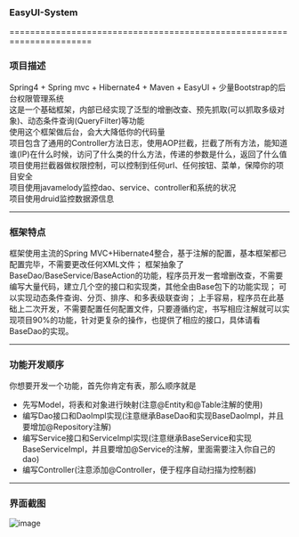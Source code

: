 ### EasyUI-System
======================================================================

### 项目描述
Spring4 + Spring mvc + Hibernate4 + Maven + EasyUI + 少量Bootstrap的后台权限管理系统<br/>
这是一个基础框架，内部已经实现了泛型的增删改查、预先抓取(可以抓取多级对象)、动态条件查询(QueryFilter)等功能<br/>
使用这个框架做后台，会大大降低你的代码量<br/>
项目包含了通用的Controller方法日志，使用AOP拦截，拦截了所有方法，能知道谁(IP)在什么时候，访问了什么类的什么方法，传递的参数是什么，返回了什么值<br/>
项目使用拦截器做权限控制，可以控制到任何url、任何按钮、菜单，保障你的项目安全<br/>
项目使用javamelody监控dao、service、controller和系统的状况<br/>
项目使用druid监控数据源信息<br/>

------------------------------------------------------
  
### 框架特点

框架使用主流的Spring MVC+Hibernate4整合，基于注解的配置，基本框架都已配置完毕，不需要更改任何XML文件；
框架抽象了BaseDao/BaseService/BaseAction的功能，程序员开发一套增删改查，不需要编写大量代码，建立几个空的接口和实现类，其他全由Base包下的功能实现；
可以实现动态条件查询、分页、排序、和多表级联查询；
上手容易，程序员在此基础上二次开发，不需要配置任何配置文件，只要遵循约定，书写相应注解就可以实现项目90%的功能，针对更复杂的操作，也提供了相应的接口，具体请看BaseDao的实现。

--------------------------------------------------------

### 功能开发顺序
你想要开发一个功能，首先你肯定有表，那么顺序就是
+ 先写Model，将表和对象进行映射(注意@Entity和@Table注解的使用)
+ 编写Dao接口和DaoImpl实现(注意继承BaseDao和实现BaseDaoImpl，并且要增加@Repository注解)
+ 编写Service接口和ServiceImpl实现(注意继承BaseService和实现BaseServiceImpl，并且要增加@Service的注解，里面需要注入你自己的dao)
+ 编写Controller(注意添加@Controller，便于程序自动扫描为控制器)

----------------------------------------------------------
### 界面截图
![image](https://github.com/ButBueatiful/dotvim/raw/master/screenshots/vim-screenshot.jpg)
